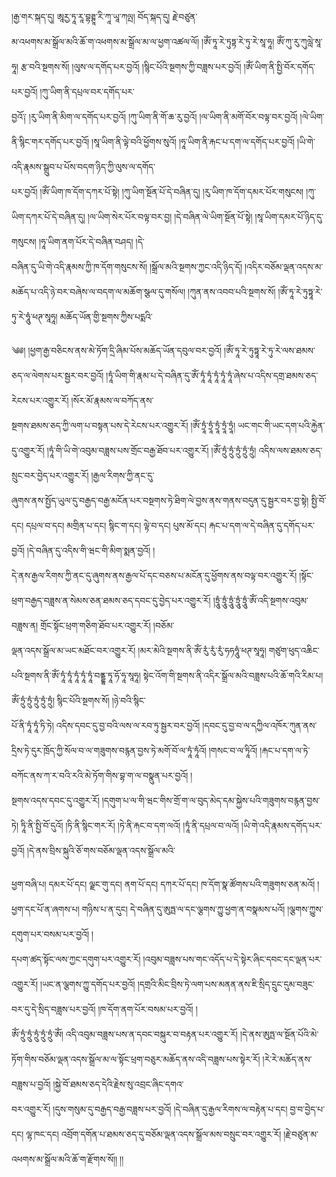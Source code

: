 ﻿  
།རྒྱ་གར་སྐད་དུ། ཨཱརྱ་ཏཱ་རཱ་བྷཊྚཱ་རི་ཀཱ་ཡཱ་ཀལྤ། བོད་སྐད་དུ། རྗེ་བཙུན་  
མ་འཕགས་མ་སྒྲོལ་མའི་ཆོ་ག་འཕགས་མ་སྒྲོལ་མ་ལ་ཕྱག་འཚལ་ལོ། །ཨོཾ་ཏཱ་རེ་ཏུཏྟ་རེ་ཏུ་རེ་སཱ་ཧཱ། ཨོཾ་ཀུ་རུ་ཀུལླེ་སཱ་ཧཱ། རྩ་བའི་སྔགས་སོ། །ལུས་ལ་དགོད་པར་བྱའོ། །སྙིང་པོའི་སྔགས་ཀྱི་བཟླས་པར་བྱའོ། །ཨོཾ་ཡིག་ནི་སྤྱི་བོར་དགོད་པར་བྱའོ། །ཀུ་ཡིག་ནི་དཔྲལ་བར་དགོད་པར་  
བྱའོ༑ །རུ་ཡིག་ནི་མིག་ལ་དགོད་པར་བྱའོ། །ཀུ་ཡིག་ནི་གོ་ཆ་རུ་བྱའོ། །ལ་ཡིག་ནི་མགོ་བོར་བལྟ་བར་བྱའོ། །ལེ་ཡིག་ནི་སྙིང་གར་དགོད་པར་བྱའོ། །སཱ་ཡིག་ནི་ལྟེ་བའི་ཕྱོགས་སུའོ། །ཧཱ་ཡིག་ནི་རྐང་པ་དག་ལ་དགོད་པར་བྱའོ། །ཡི་གེ་འདི་རྣམས་སྒྲུབ་པ་པོས་བདག་ཉིད་ཀྱི་ལུས་ལ་དགོད་  
པར་བྱའོ། །ཨོཾ་ཡིག་ཁ་དོག་དཀར་པོ་སྟེ། །ཀུ་ཡིག་སྔོན་པོ་དེ་བཞིན་དུ། །རུ་ཡིག་ཁ་དོག་དམར་པོར་གསུངས། །ཀུ་ཡིག་དཀར་པོ་དེ་བཞིན་དུ། །ལ་ཡིག་སེར་པོར་བལྟ་བར་བྱ། །དེ་བཞིན་ལེ་ཡིག་སྔོན་པོ་སྟེ། །སཱ་ཡིག་དམར་པོ་ཉིད་དུ་གསུངས། །ཧཱ་ཡིག་ནག་པོར་དེ་བཞིན་བཤད། །དེ་  
བཞིན་དུ་ཡི་གེ་འདི་རྣམས་ཀྱི་ཁ་དོག་གསུངས་སོ། །སྒྲོལ་མའི་སྔགས་ཀྱང་འདི་ཉིད་དོ། །འདིར་བཅོམ་ལྡན་འདས་མ་མཆོད་པ་འདི་ཉེ་བར་བཞེས་ལ་བདག་ལ་མཆོག་སྩལ་དུ་གསོལ། །ཀུན་ནས་འབབ་པའི་སྔགས་སོ། །ཨོཾ་ཏཱ་རེ་ཏུཏྟཱ་རེ་ཏུ་རེ་ཧཱུཾ་ཕཊ་སཱཧཱ། མཆོད་ཡོན་གྱི་སྔགས་ཀྱིས་པདྨའི་  
  
༄༅། །ཕྱག་རྒྱ་བཅིངས་ནས་མེ་ཏོག་དྲི་ཞིམ་པོས་མཆོད་ཡོན་དབུལ་བར་བྱའོ། །ཨོཾ་ཏཱ་རེ་ཏུཏྟཱ་རེ་ཏུ་རེ་ལས་ཐམས་ཅད་ལ་ལེགས་པར་སྦྱར་བར་བྱའོ། །ཏཱཾ་ཡིག་གི་རྣམ་པ་དེ་བཞིན་དུ་ཨོཾ་ཏཱཾ་ཏཱཾ་ཏཱཾ་ཏཱཾ་ཏཱཾ་ཞེས་པ་འདིས་དགྲ་ཐམས་ཅད་རེངས་པར་འགྱུར་རོ། །སོར་མོ་རྣམས་ལ་བཀོད་ནས་  
སྔགས་ཐམས་ཅད་ཀྱི་ལག་པ་བསྟན་པས་དེ་རེངས་པར་འགྱུར་རོ། །ཨོཾ་ཏྲཱཾ་ཏྲཱཾ་ཏྲཱཾ་ཏྲཱཾ་ཏྲཱཾ། ཡང་གང་གི་ཡང་དག་པའི་རྐྱེན་དུ་འགྱུར་རོ། །ཏཱཾ་གི་ཡི་གེ་འབུམ་བཟླས་པས་གྲོང་བརྒྱ་ཐོབ་པར་འགྱུར་རོ། །ཨོཾ་ཏྲུཾ་ཏྲུཾ་ཏྲུཾ་ཏྲུཾ་ཏྲུཾ། འདིས་ལས་ཐམས་ཅད་སྲུང་བར་བྱེད་པར་འགྱུར་རོ། །རྒྱལ་རིགས་ཀྱི་ནང་དུ་  
ཞུགས་ནས་སྤྱོད་ཡུལ་དུ་བརྒྱད་བརྒྱ་མངོན་པར་བསྔགས་ཏེ་ཐིག་ལེ་བྱས་ནས་གནས་བདུན་དུ་སྦྱར་བར་བྱ་སྟེ། སྤྱི་བོ་དང། དཔྲལ་བ་དང། མགྲིན་པ་དང། སྙིང་ག་དང། ལྟེ་བ་དང། པུས་མོ་དང། རྐང་པ་དག་ལ་དེ་བཞིན་དུ་དགོད་པར་བྱའོ། །དེ་བཞིན་དུ་འདིས་གི་ཝང་གི་མིག་སྨན་བྱའོ། །  
དེ་ནས་རྒྱལ་རིགས་ཀྱི་ནང་དུ་ཞུགས་ནས་རྒྱལ་པོ་དང་བཅས་པ་མངོན་དུ་ཕྱོགས་ནས་བལྟ་བར་འགྱུར་རོ། །སྟོང་ཕྲག་བརྒྱད་བཟླས་ན་སེམས་ཅན་ཐམས་ཅད་དབང་དུ་བྱེད་པར་འགྱུར་རོ། །ཏྲཱུཾ་ཏྲཱུཾ་ཏྲཱུཾ་ཏྲཱུཾ་ཏྲཱུཾ་ཨོཾ་འདི་སྔགས་འབུམ་བཟླས་ན། གྲོང་སྟོང་ཕྲག་གཅིག་ཐོབ་པར་འགྱུར་རོ། །བཅོམ་  
ལྡན་འདས་སྒྲོལ་མ་ཡང་མཐོང་བར་འགྱུར་རོ། །མར་མེའི་སྔགས་ནི་ཨོཾ་རུཾ་རུཾ་རུཾ་ཧཧཧཱུཾ་ཕཊ་སཱཧཱ། གཙུག་ཕུད་འཆིང་པའི་སྔགས་ནི་ཨོཾ་ཏཱཾ་ཏཱཾ་ཏཱཾ་ཏཱཾ་ཏཱཾ་བནྡྷ་ཏཱ་ཧོ་ཧཱ་སཱཧཱ། སྟེང་འོག་གི་སྔགས་ནི་འདིར་སྒྲོལ་མའི་བཟླས་པའི་ཆོ་གའི་རིམ་པ། ཨོཾ་ཏྲུཾ་ཏྲུཾ་ཏྲུཾ་ཏྲུཾ་ཏྲུཾ། སྙིང་པོའི་སྔགས་སོ། །ཉེ་བའི་སྙིང་  
པོ་ནི་ཏཱཾ་ཏཱཾ་ཏི་ཏེ། འདིས་དབང་དུ་བྱ་བའི་ལས་ལ་རབ་ཏུ་སྦྱར་བར་བྱའོ། །དབང་དུ་བྱ་བ་ལ་དཀྱིལ་འཁོར་ཀུན་ནས་དྲིས་ཏེ་དུར་ཁྲོད་ཀྱི་སོལ་བ་ལ་གཟུགས་བརྙན་བྱས་ཏེ་མགོ་བོ་ལ་ཏཱཾ་ཏཱཾའོ། །གསང་བ་ལ་ཏཱིའོ། །རྐང་པ་དག་ལ་ཏེ་བཀོང་ནས་ཀ་ར་བའི་རའི་མེ་ཏོག་གིས་བྷ་ག་ལ་བསྣུན་པར་བྱའོ། །  
སྔགས་འདས་དབང་དུ་འགྱུར་རོ། །དགུག་པ་ལ་གི་ཝང་གིས་གྲོ་ག་ལ་བུད་མེད་དམ་སྐྱེས་པའི་གཟུགས་བརྙན་བྱས་ཏེ། ཏཱི་ནི་སྤྱི་བོ་དུའོ། །ཏི་ནི་སྙིང་གར་རོ། །ཏེ་ནི་རྐང་བ་དག་ལའོ། །ཏཱཾ་ནི་དཔྲལ་བ་ལའོ། །ཡི་གེ་འདི་རྣམས་དགོད་པར་བྱའོ། །དེ་ནས་བྲིས་སྐུའི་ཅོ་གས་བཅོམ་ལྡན་འདས་སྒྲོལ་མའི་  
  
ཕྱག་བཞི་པ། དམར་པོ་དང། ལྗང་གུ་དང། ནག་པོ་དང། དཀར་པོ་དང། ཁ་དོག་སྣ་ཚོགས་པའི་གཟུགས་ཅན་མའོ། །ཕྱག་དང་པོ་ན་ཞགས་པ། གཉིས་པ་ན་དུང། དེ་བཞིན་དུ་ཨུཏྤ་ལ་དང་ལྕགས་ཀྱུ་ཕྱག་ན་བསྣམས་པའོ། །ལྕགས་ཀྱུས་དགུག་པར་བསམ་པར་བྱའོ། །  
དཔག་ཚད་སྟོང་ལས་ཀྱང་དགུག་པར་འགྱུར་རོ། །འབུམ་བཟླས་པས་གང་འདོད་པ་དེ་སྟེར་ཞིང་དབང་དང་ལྡན་པར་འགྱུར་རོ། །ཡང་ན་ལྕགས་ཀྱུ་དགོད་པར་བྱའོ། །དགྲའི་མིང་བྲིས་ཏེ་ལག་པས་མནན་ནས་ཇི་སྲིད་དྲུང་དུམ་བཟུང་བར་དུ་དེ་སྲིད་བཟླས་པར་བྱའོ། །ཁ་དོག་ནག་པོར་བསམ་པར་བྱའོ། །  
ཨོཾ་ཏྲུཾ་ཏྲུཾ་ཏྲུཾ་ཏྲུཾ་ཏྲུཾ་ཨོཾ། འདི་འབུམ་བཟླས་པས་ན་དབང་བསྐུར་བ་བརྟན་པར་འགྱུར་རོ། །དེ་ནས་ཨུཏྤ་ལ་སྔོན་པོའི་མེ་ཏོག་གིས་བཅོམ་ལྡན་འདས་སྒྲོལ་མ་ལ་སྟོང་ཕྲག་བཅུར་མཆོད་ནས་འདི་བཟླས་པས་སྟེར་རོ། །རེ་རེ་མཆོད་ནས་བཟླས་པ་བྱའོ། །སྐྱེ་བོ་ཐམས་ཅད་དེའི་རྗེས་སུ་འབྲང་ཞིང་དགའ་  
བར་འགྱུར་རོ། །དུས་གསུམ་དུ་བརྒྱད་བརྒྱ་བཟླས་པར་བྱའོ། །དེ་བཞིན་དུ་རྒྱལ་རིགས་ལ་བརྟེན་པ་དང། བྱ་བ་བྱེད་པ་དང། ལྷ་ཁང་དང། འབྲོག་དགོན་པ་ཐམས་ཅད་དུ་བཅོམ་ལྡན་འདས་སྒྲོལ་མས་བསྲུང་བར་འགྱུར་རོ། །རྗེ་བཙུན་མ་འཕགས་མ་སྒྲོལ་མའི་ཆོ་ག་རྫོགས་སོ།། །།  
  
  
